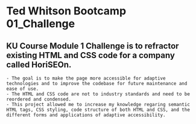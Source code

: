 # Ted Whitson Bootcamp 01_Challenge

## KU Course Module 1 Challenge is to refractor existing HTML and CSS code for a company called HoriSEOn. 
   
	- The goal is to make the page more accessible for adaptive technologies and to improve the codebase for future maintenance and ease of use.
	- The HTML and CSS code are not to industry standards and need to be reordered and condensed.
	- This project allowed me to increase my knowledge regaring semantic HTML tags, CSS styling, code structure of both HTML and CSS, and the different forms and applications of adaptive accessibility. 
	
